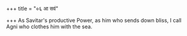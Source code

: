 +++
title = "०६ आ सवं"

+++
As Savitar's productive Power, as him who sends down bliss, I call  
     Agni who clothes him with the sea.